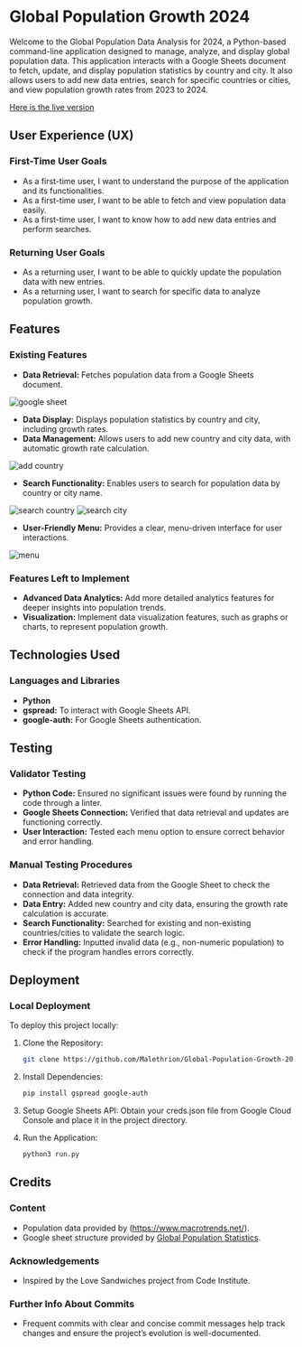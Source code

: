 # Global Population Growth 2024

Welcome to the Global Population Data Analysis for 2024, a Python-based command-line application designed to manage, analyze, and display global population data. This application interacts with a Google Sheets document to fetch, update, and display population statistics by country and city. It also allows users to add new data entries, search for specific countries or cities, and view population growth rates from 2023 to 2024.

[Here is the live version](https://global-population-growth-2024-4efbbdecc3dc.herokuapp.com/)
## User Experience (UX)

### First-Time User Goals
- As a first-time user, I want to understand the purpose of the application and its functionalities.
- As a first-time user, I want to be able to fetch and view population data easily.
- As a first-time user, I want to know how to add new data entries and perform searches.

### Returning User Goals
- As a returning user, I want to be able to quickly update the population data with new entries.
- As a returning user, I want to search for specific data to analyze population growth.

## Features

### Existing Features
- **Data Retrieval:** Fetches population data from a Google Sheets document.

![google sheet](https://raw.githubusercontent.com/Malethrion/Global-Population-Growth-2024/main/assets/images/countryaddedtosheet.png)
- **Data Display:** Displays population statistics by country and city, including growth rates.
- **Data Management:** Allows users to add new country and city data, with automatic growth rate calculation.

![add country](https://raw.githubusercontent.com/Malethrion/Global-Population-Growth-2024/main/assets/images/addcountry.png)
- **Search Functionality:** Enables users to search for population data by country or city name.

![search country](https://raw.githubusercontent.com/Malethrion/Global-Population-Growth-2024/main/assets/images/searchcountry.png)
![search city](https://raw.githubusercontent.com/Malethrion/Global-Population-Growth-2024/main/assets/images/searchcity.png)
- **User-Friendly Menu:** Provides a clear, menu-driven interface for user interactions.

![menu](https://raw.githubusercontent.com/Malethrion/Global-Population-Growth-2024/main/assets/images/menu.png)

### Features Left to Implement
- **Advanced Data Analytics:** Add more detailed analytics features for deeper insights into population trends.
- **Visualization:** Implement data visualization features, such as graphs or charts, to represent population growth.

## Technologies Used

### Languages and Libraries
- **Python**
- **gspread:** To interact with Google Sheets API.
- **google-auth:** For Google Sheets authentication.

## Testing

### Validator Testing
- **Python Code:** Ensured no significant issues were found by running the code through a linter.
- **Google Sheets Connection:** Verified that data retrieval and updates are functioning correctly.
- **User Interaction:** Tested each menu option to ensure correct behavior and error handling.

### Manual Testing Procedures
- **Data Retrieval:** Retrieved data from the Google Sheet to check the connection and data integrity.
- **Data Entry:** Added new country and city data, ensuring the growth rate calculation is accurate.
- **Search Functionality:** Searched for existing and non-existing countries/cities to validate the search logic.
- **Error Handling:** Inputted invalid data (e.g., non-numeric population) to check if the program handles errors correctly.

## Deployment

### Local Deployment

To deploy this project locally:

1. Clone the Repository:
   ```bash
   git clone https://github.com/Malethrion/Global-Population-Growth-2024.git

2. Install Dependencies:
   ```bash
   pip install gspread google-auth

3. Setup Google Sheets API: Obtain your creds.json file from Google Cloud Console and place it in the project directory.

4. Run the Application:
   ```bash
   python3 run.py

## Credits
### Content
- Population data provided by (https://www.macrotrends.net/).
- Google sheet structure provided by [Global Population Statistics](https://www.kaggle.com/datasets/haseebindata/global-population-growth-2024). 
### Acknowledgements
- Inspired by the Love Sandwiches project from Code Institute.
### Further Info About Commits
- Frequent commits with clear and concise commit messages help track changes and ensure the project’s evolution is well-documented.